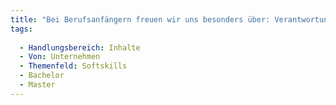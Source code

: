 ```yaml
---
title: "Bei Berufsanfängern freuen wir uns besonders über: Verantwortungsbewusstsein (Entscheidungen treffen, mitreden, mitdenken)"
tags:
  
  - Handlungsbereich: Inhalte
  - Von: Unternehmen
  - Themenfeld: Softskills
  - Bachelor
  - Master
---
```

